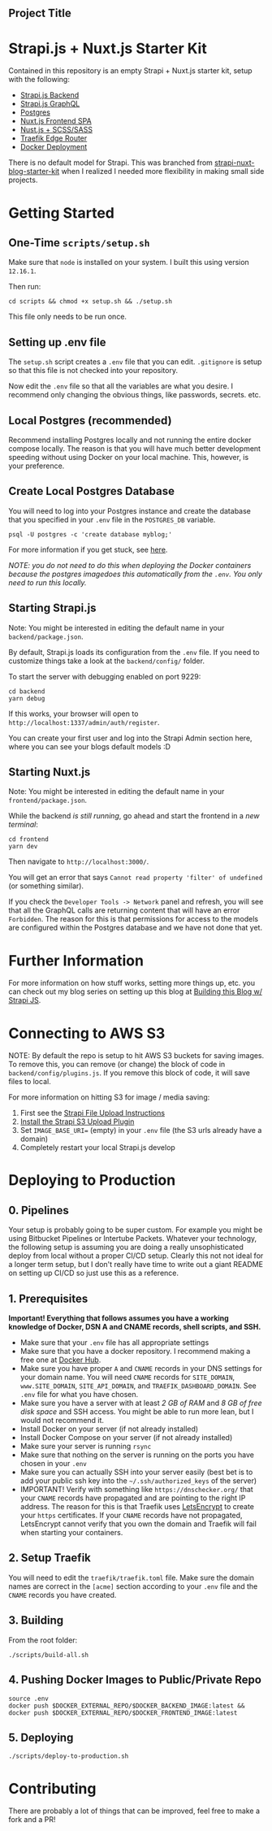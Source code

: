 ## Project Title

# Strapi.js + Nuxt.js Starter Kit

Contained in this repository is an empty Strapi + Nuxt.js starter kit, setup with the following:

- [Strapi.js Backend](https://strapi.io/)
- [Strapi.js GraphQL](https://strapi.io/documentation/3.0.0-alpha.x/guides/graphql.html)
- [Postgres](https://www.postgresql.org/)
- [Nuxt.js Frontend SPA](https://nuxtjs.org/)
- [Nust.js + SCSS/SASS](https://sass-lang.com/)
- [Traefik Edge Router](https://containo.us/traefik/)
- [Docker Deployment](https://www.docker.com/)

There is no default model for Strapi. This was branched from [strapi-nuxt-blog-starter-kit](https://github.com/joshjung/strapi-nuxt-starter-kit)
when I realized I needed more flexibility in making small side projects.

# Getting Started

## One-Time `scripts/setup.sh`

Make sure that `node` is installed on your system. I built this using version `12.16.1`.

Then run:

    cd scripts && chmod +x setup.sh && ./setup.sh

This file only needs to be run once.

## Setting up .env file

The `setup.sh` script creates a `.env` file that you can edit. `.gitignore` is setup so
that this file is not checked into your repository.

Now edit the `.env` file so that all the variables are what you desire. I recommend only
changing the obvious things, like passwords, secrets. etc.

## Local Postgres (recommended)

Recommend installing Postgres locally and not running the entire docker compose locally.
The reason is that you will have much better development speeding without using Docker
on your local machine. This, however, is your preference.

## Create Local Postgres Database

You will need to log into your Postgres instance and create the database that you
specified in your `.env` file in the `POSTGRES_DB` variable.

    psql -U postgres -c 'create database myblog;'

For more information if you get stuck, see [here](https://stackoverflow.com/questions/30641512/create-database-from-command-line).

*NOTE: you do not need to do this when deploying the Docker containers because the
postgres imagedoes this automatically from the `.env`. You only need to run this
locally.*

## Starting Strapi.js

Note: You might be interested in editing the default name in your `backend/package.json`.

By default, Strapi.js loads its configuration from the `.env` file. If you need
to customize things take a look at the `backend/config/` folder.

To start the server with debugging enabled on port 9229:

    cd backend
    yarn debug

If this works, your browser will open to `http://localhost:1337/admin/auth/register`.

You can create your first user and log into the Strapi Admin section here, where
you can see your blogs default models :D

## Starting Nuxt.js

Note: You might be interested in editing the default name in your `frontend/package.json`.

While the backend *is still running*, go ahead and start the frontend in a *new terminal*:

    cd frontend
    yarn dev

Then navigate to `http://localhost:3000/`.

You will get an error that says `Cannot read property 'filter' of undefined` (or something
similar).

If you check the `Developer Tools -> Network` panel and refresh, you will see that all
the GraphQL calls are returning content that will have an error `Forbidden`. The reason
for this is that permissions for access to the models are configured within the Postgres
database and we have not done that yet.

# Further Information

For more information on how stuff works, setting more things up, etc. you can check out my blog
series on setting up this blog at [Building this Blog w/ Strapi JS](https://www.joshoncode.com/blogSeries/1).

# Connecting to AWS S3

NOTE: By default the repo is setup to hit AWS S3 buckets for saving images. To remove this, you can remove (or change)
the block of code in `backend/config/plugins.js`. If you remove this block of code, it will save files to local.

For more information on hitting S3 for image / media saving:

1. First see the [Strapi File Upload Instructions](https://strapi.io/documentation/3.0.0-alpha.x/guides/upload.html)
2. [Install the Strapi S3 Upload Plugin](https://www.npmjs.com/package/strapi-provider-upload-aws-s3)
3. Set `IMAGE_BASE_URI=` (empty) in your `.env` file (the S3 urls already have a domain)
4. Completely restart your local Strapi.js develop

# Deploying to Production

## 0. Pipelines

Your setup is probably going to be super custom. For example you might be using Bitbucket Pipelines or Intertube Packets. Whatever
your technology, the following setup is assuming you are doing a really unsophisticated deploy from local without a proper CI/CD
setup. Clearly this not not ideal for a longer term setup, but I don't really have time to write out a giant README on setting up
CI/CD so just use this as a reference.

## 1. Prerequisites

**Important! Everything that follows assumes you have a working knowledge of Docker, DSN A and CNAME records, shell scripts, and SSH.**

- Make sure that your `.env` file has all appropriate settings
- Make sure that you have a docker repository. I recommend making a free one at [Docker Hub](https://hub.docker.com/).
- Make sure you have proper `A` and `CNAME` records in your DNS settings for your domain name. You will need `CNAME` records for `SITE_DOMAIN`, `www.SITE_DOMAIN`, `SITE_API_DOMAIN`, and `TRAEFIK_DASHBOARD_DOMAIN`. See `.env` file for what you have chosen.
- Make sure you have a server with at least *2 GB of RAM* and *8 GB of free disk space* and SSH access. You might be able to run more lean, but I would not recommend it.
- Install Docker on your server (if not already installed)
- Install Docker Compose on your server (if not already installed)
- Make sure your server is running `rsync`
- Make sure that nothing on the server is running on the ports you have chosen in your `.env`
- Make sure you can actually SSH into your server easily (best bet is to add your public ssh key into the `~/.ssh/authorized_keys` of the server)
- IMPORTANT! Verify with something like `https://dnschecker.org/` that your `CNAME` records have propagated and are pointing to the right IP address. The reason for this is that Traefik uses [LetsEncrypt](https://letsencrypt.org/) to create your `https` certificates. If your `CNAME` records have not propagated, LetsEncrypt cannot verify that you own the domain and Traefik will fail when starting your containers.

## 2. Setup Traefik

You will need to edit the `traefik/traefik.toml` file. Make sure the domain names are correct in the `[acme]` section according to your `.env` file and the `CNAME` records you have created.

## 3. Building

From the root folder:

    ./scripts/build-all.sh

## 4. Pushing Docker Images to Public/Private Repo

    source .env
    docker push $DOCKER_EXTERNAL_REPO/$DOCKER_BACKEND_IMAGE:latest && docker push $DOCKER_EXTERNAL_REPO/$DOCKER_FRONTEND_IMAGE:latest

## 5. Deploying

    ./scripts/deploy-to-production.sh

# Contributing

There are probably a lot of things that can be improved, feel free to make a fork and a PR!
